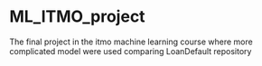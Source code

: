 # ML_ITMO_project
The final project in the itmo machine learning course where more complicated model were used comparing LoanDefault repository
